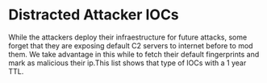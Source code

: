 # Distracted Attacker IOCs

While the attackers deploy their infraestructure for future attacks, some forget that they are exposing default C2 servers to internet before to mod them.
We take advantage in this while to fetch their default fingerprints and mark as malicious their ip.This list shows that type of IOCs with a 1 year TTL.